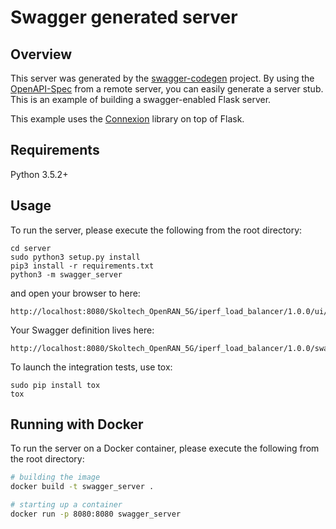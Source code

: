 # Swagger generated server

## Overview
This server was generated by the [swagger-codegen](https://github.com/swagger-api/swagger-codegen) project. By using the
[OpenAPI-Spec](https://github.com/swagger-api/swagger-core/wiki) from a remote server, you can easily generate a server stub.  This
is an example of building a swagger-enabled Flask server.

This example uses the [Connexion](https://github.com/zalando/connexion) library on top of Flask.

## Requirements
Python 3.5.2+

## Usage
To run the server, please execute the following from the root directory:

```
cd server
sudo python3 setup.py install
pip3 install -r requirements.txt
python3 -m swagger_server
```

and open your browser to here:

```
http://localhost:8080/Skoltech_OpenRAN_5G/iperf_load_balancer/1.0.0/ui/
```

Your Swagger definition lives here:

```
http://localhost:8080/Skoltech_OpenRAN_5G/iperf_load_balancer/1.0.0/swagger.json
```

To launch the integration tests, use tox:
```
sudo pip install tox
tox
```

## Running with Docker

To run the server on a Docker container, please execute the following from the root directory:

```bash
# building the image
docker build -t swagger_server .

# starting up a container
docker run -p 8080:8080 swagger_server
```